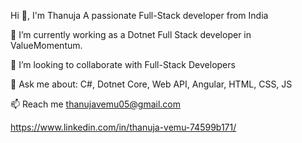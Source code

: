 Hi 👋, I'm Thanuja
A passionate Full-Stack developer from India

🌱 I’m currently working as a Dotnet Full Stack developer in ValueMomentum.

👯 I’m looking to collaborate with Full-Stack Developers

💬 Ask me about: C#, Dotnet Core, Web API, Angular, HTML, CSS, JS

📫 Reach me thanujavemu05@gmail.com

https://www.linkedin.com/in/thanuja-vemu-74599b171/


